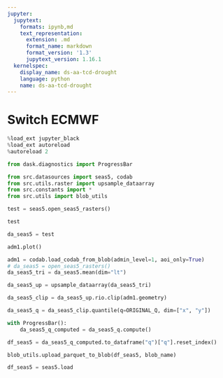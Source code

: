 ```yaml
---
jupyter:
  jupytext:
    formats: ipynb,md
    text_representation:
      extension: .md
      format_name: markdown
      format_version: '1.3'
      jupytext_version: 1.16.1
  kernelspec:
    display_name: ds-aa-tcd-drought
    language: python
    name: ds-aa-tcd-drought
---
```


# Switch ECMWF

```python
%load_ext jupyter_black
%load_ext autoreload
%autoreload 2
```

```python
from dask.diagnostics import ProgressBar

from src.datasources import seas5, codab
from src.utils.raster import upsample_dataarray
from src.constants import *
from src.utils import blob_utils
```

```python
test = seas5.open_seas5_rasters()
```

```python
test
```

```python
da_seas5 = test
```

```python
adm1.plot()
```

```python
adm1 = codab.load_codab_from_blob(admin_level=1, aoi_only=True)
# da_seas5 = open_seas5_rasters()
da_seas5_tri = da_seas5.mean(dim="lt")
```

```python
da_seas5_up = upsample_dataarray(da_seas5_tri)
```

```python
da_seas5_clip = da_seas5_up.rio.clip(adm1.geometry)
```

```python
da_seas5_q = da_seas5_clip.quantile(q=ORIGINAL_Q, dim=["x", "y"])
```

```python
with ProgressBar():
    da_seas5_q_computed = da_seas5_q.compute()
```

```python
df_seas5 = da_seas5_q_computed.to_dataframe("q")["q"].reset_index()
```

```python
blob_utils.upload_parquet_to_blob(df_seas5, blob_name)
```

```python
df_seas5 = seas5.load
```
